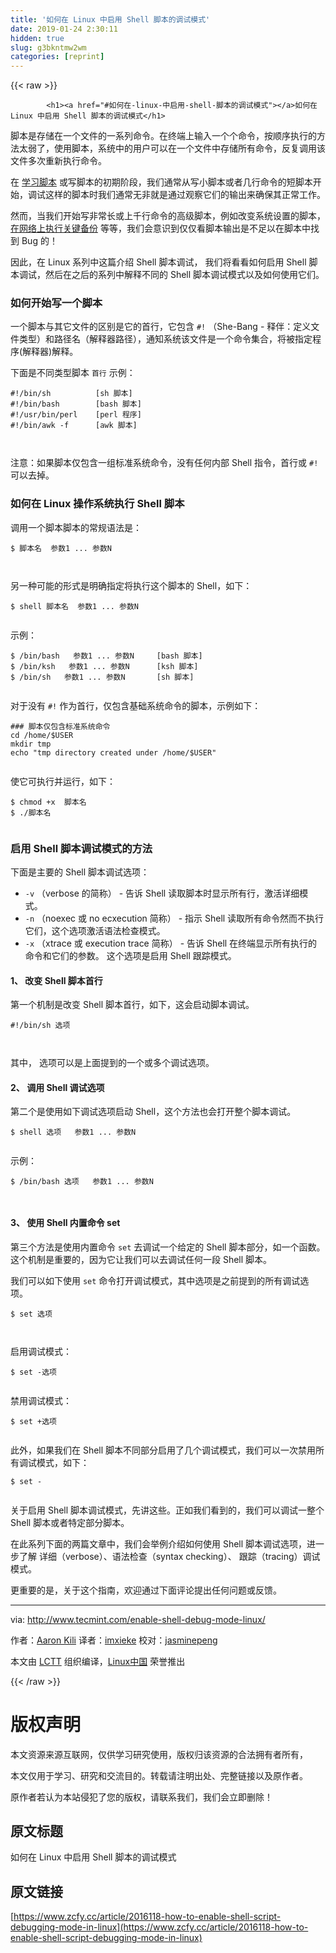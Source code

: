 ```yaml
---
title: '如何在 Linux 中启用 Shell 脚本的调试模式' 
date: 2019-01-24 2:30:11
hidden: true
slug: g3bkntmw2wm
categories: [reprint]
---
```


{{< raw >}}

            <h1><a href="#如何在-linux-中启用-shell-脚本的调试模式"></a>如何在 Linux 中启用 Shell 脚本的调试模式</h1>
<p>脚本是存储在一个文件的一系列命令。在终端上输入一个个命令，按顺序执行的方法太弱了，使用脚本，系统中的用户可以在一个文件中存储所有命令，反复调用该文件多次重新执行命令。</p>
<p>在 <a href="http://www.tecmint.com/category/bash-shell/">学习脚本</a> 或写脚本的初期阶段，我们通常从写小脚本或者几行命令的短脚本开始，调试这样的脚本时我们通常无非就是通过观察它们的输出来确保其正常工作。</p>
<p>然而，当我们开始写非常长或上千行命令的高级脚本，例如改变系统设置的脚本，<a href="http://www.tecmint.com/rsync-local-remote-file-synchronization-commands/">在网络上执行关键备份</a> 等等，我们会意识到仅仅看脚本输出是不足以在脚本中找到 Bug 的！</p>
<p>因此，在 Linux 系列中这篇介绍 Shell 脚本调试， 我们将看看如何启用 Shell 脚本调试，然后在之后的系列中解释不同的 Shell 脚本调试模式以及如何使用它们。</p>
<h3><a href="#如何开始写一个脚本"></a>如何开始写一个脚本</h3>
<p>一个脚本与其它文件的区别是它的首行，它包含 <code>#!</code> （She-Bang - 释伴：定义文件类型）和路径名（解释器路径），通知系统该文件是一个命令集合，将被指定程序(解释器)解释。</p>
<p>下面是不同类型脚本 <code>首行</code> 示例：</p>
<pre><code class="hljs d"><span class="hljs-meta">#!/bin/sh          [sh 脚本]</span>
<span class="hljs-meta">#!/bin/bash        [bash 脚本] </span>
<span class="hljs-meta">#!/usr/bin/perl    [perl 程序]</span>
<span class="hljs-meta">#!/bin/awk -f      [awk 脚本]   </span>

</code></pre><p>注意：如果脚本仅包含一组标准系统命令，没有任何内部 Shell 指令，首行或 <code>#!</code> 可以去掉。</p>
<h3><a href="#如何在-linux-操作系统执行-shell-脚本"></a>如何在 Linux 操作系统执行 Shell 脚本</h3>
<p>调用一个脚本脚本的常规语法是：</p>
<pre><code class="hljs shell"><span class="hljs-meta">$</span><span class="bash"> 脚本名  参数1 ... 参数N</span>

</code></pre><p>另一种可能的形式是明确指定将执行这个脚本的 Shell，如下：</p>
<pre><code class="hljs dockerfile">$ <span class="hljs-keyword">shell</span><span class="bash"> 脚本名  参数1 ... 参数N
</span>
</code></pre><p>示例：</p>
<pre><code class="hljs jboss-cli">$ <span class="hljs-string">/bin/bash</span>   参数1 <span class="hljs-string">...</span> 参数N     [bash 脚本]
$ <span class="hljs-string">/bin/ksh</span>   参数1 <span class="hljs-string">...</span> 参数N      [ksh 脚本]
$ <span class="hljs-string">/bin/sh</span>   参数1 <span class="hljs-string">...</span> 参数N       [sh 脚本]

</code></pre><p>对于没有 <code>#!</code> 作为首行，仅包含基础系统命令的脚本，示例如下：</p>
<pre><code class="hljs bash"><span class="hljs-comment">### 脚本仅包含标准系统命令</span>
<span class="hljs-built_in">cd</span> /home/<span class="hljs-variable">$USER</span>
mkdir tmp
<span class="hljs-built_in">echo</span> <span class="hljs-string">"tmp directory created under /home/<span class="hljs-variable">$USER</span>"</span>

</code></pre><p>使它可执行并运行，如下：</p>
<pre><code class="hljs shell"><span class="hljs-meta">$</span><span class="bash"> chmod +x  脚本名</span>
<span class="hljs-meta">$</span><span class="bash"> ./脚本名 </span>

</code></pre><h3><a href="#启用-shell-脚本调试模式的方法"></a>启用 Shell 脚本调试模式的方法</h3>
<p>下面是主要的 Shell 脚本调试选项：</p>
<ul>
<li><code>-v</code> （verbose 的简称） - 告诉 Shell 读取脚本时显示所有行，激活详细模式。</li>
<li><code>-n</code> （noexec 或 no ecxecution 简称） - 指示 Shell 读取所有命令然而不执行它们，这个选项激活语法检查模式。</li>
<li><code>-x</code> （xtrace 或 execution trace 简称） - 告诉 Shell 在终端显示所有执行的命令和它们的参数。 这个选项是启用 Shell 跟踪模式。</li>
</ul>
<h4><a href="#1-改变-shell-脚本首行"></a>1、 改变 Shell 脚本首行</h4>
<p>第一个机制是改变 Shell 脚本首行，如下，这会启动脚本调试。</p>
<pre><code class="hljs d"><span class="hljs-meta">#!/bin/sh 选项</span>

</code></pre><p>其中， 选项可以是上面提到的一个或多个调试选项。</p>
<h4><a href="#2-调用-shell-调试选项"></a>2、 调用 Shell 调试选项</h4>
<p>第二个是使用如下调试选项启动 Shell，这个方法也会打开整个脚本调试。</p>
<pre><code class="hljs dockerfile">$ <span class="hljs-keyword">shell</span><span class="bash"> 选项   参数1 ... 参数N
</span>
</code></pre><p>示例：</p>
<pre><code class="hljs jboss-cli">$ <span class="hljs-string">/bin/bash</span> 选项   参数1 <span class="hljs-string">...</span> 参数N

</code></pre><h4><a href="#3-使用-shell-内置命令-set"></a>3、 使用 Shell 内置命令 set</h4>
<p>第三个方法是使用内置命令 <code>set</code> 去调试一个给定的 Shell 脚本部分，如一个函数。这个机制是重要的，因为它让我们可以去调试任何一段 Shell 脚本。</p>
<p>我们可以如下使用 <code>set</code> 命令打开调试模式，其中选项是之前提到的所有调试选项。</p>
<pre><code class="hljs shell"><span class="hljs-meta">$</span><span class="bash"> <span class="hljs-built_in">set</span> 选项 </span>

</code></pre><p>启用调试模式：</p>
<pre><code class="hljs shell"><span class="hljs-meta">$</span><span class="bash"> <span class="hljs-built_in">set</span> -选项</span>

</code></pre><p>禁用调试模式：</p>
<pre><code class="hljs shell"><span class="hljs-meta">$</span><span class="bash"> <span class="hljs-built_in">set</span> +选项</span>

</code></pre><p>此外，如果我们在 Shell 脚本不同部分启用了几个调试模式，我们可以一次禁用所有调试模式，如下：</p>
<pre><code class="hljs shell"><span class="hljs-meta">$</span><span class="bash"> <span class="hljs-built_in">set</span> -</span>

</code></pre><p>关于启用 Shell 脚本调试模式，先讲这些。正如我们看到的，我们可以调试一整个 Shell 脚本或者特定部分脚本。</p>
<p>在此系列下面的两篇文章中，我们会举例介绍如何使用 Shell 脚本调试选项，进一步了解 详细（verbose）、语法检查（syntax checking）、 跟踪（tracing）调试模式。</p>
<p>更重要的是，关于这个指南，欢迎通过下面评论提出任何问题或反馈。</p>
<hr>
<p>via: <a href="http://www.tecmint.com/enable-shell-debug-mode-linux/">http://www.tecmint.com/enable-shell-debug-mode-linux/</a></p>
<p>作者：<a href="http://www.tecmint.com/author/aaronkili/">Aaron Kili</a> 译者：<a href="https://github.com/imxieke">imxieke</a> 校对：<a href="https://github.com/jasminepeng">jasminepeng</a></p>
<p>本文由 <a href="https://github.com/LCTT/TranslateProject">LCTT</a> 组织编译，<a href="https://linux.cn/">Linux中国</a> 荣誉推出</p>

          
{{< /raw >}}

# 版权声明
本文资源来源互联网，仅供学习研究使用，版权归该资源的合法拥有者所有，

本文仅用于学习、研究和交流目的。转载请注明出处、完整链接以及原作者。

原作者若认为本站侵犯了您的版权，请联系我们，我们会立即删除！

## 原文标题
如何在 Linux 中启用 Shell 脚本的调试模式

## 原文链接
[https://www.zcfy.cc/article/2016118-how-to-enable-shell-script-debugging-mode-in-linux](https://www.zcfy.cc/article/2016118-how-to-enable-shell-script-debugging-mode-in-linux)

